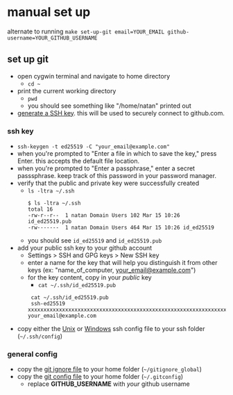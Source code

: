 # manual set up 
alternate to running 
`make set-up-git email=YOUR_EMAIL github-username=YOUR_GITHUB_USERNAME`

## set up git
- open cygwin terminal and navigate to home directory 
  - `cd ~`
- print the current working directory
  - `pwd`
  - you should see something like "/home/natan" printed out
- [generate a SSH key](https://docs.github.com/en/authentication/connecting-to-github-with-ssh).  this will be used to securely connect to github.com. 

### ssh key
  - `ssh-keygen -t ed25519 -C "your_email@example.com"`
  - when you're prompted to "Enter a file in which to save the key," press Enter. this accepts the default file location.
  - when you're prompted to "Enter a passphrase," enter a secret passsphrase.  keep track of this password in your password manager.
- verify that the public and private key were successfully created      
  - `ls -ltra ~/.ssh`   
    ```
    $ ls -ltra ~/.ssh
    total 16
    -rw-r--r--  1 natan Domain Users 102 Mar 15 10:26 id_ed25519.pub
    -rw-------  1 natan Domain Users 464 Mar 15 10:26 id_ed25519
    ```
  - you should see `id_ed25519` and `id_ed25519.pub`
- add your public ssh key to your github account
  - Settings > SSH and GPG keys > New SSH key
  - enter a name for the key that will help you distinguish it from other keys (ex: "name_of_computer, your_email@example.com") 
  - for the key content, copy in your *public* key
    - `cat ~/.ssh/id_ed25519.pub`
    ```
     cat ~/.ssh/id_ed25519.pub
     ssh-ed25519 xxxxxxxxxxxxxxxxxxxxxxxxxxxxxxxxxxxxxxxxxxxxxxxxxxxxxxxxxxxxxxxxxxxx your_email@example.com
    ```
- copy either the [Unix](./unix/config) or [Windows](./windows/config) ssh config file to your ssh folder (`~/.ssh/config`)

### general config
- copy the [git ignore file](./git/gitignore_global) to  your home folder (`~/gitignore_global`)
- copy the [git config file](./git/gitconfig) to your home folder (`~/.gitconfig`)
  - replace **GITHUB_USERNAME** with *your* github username